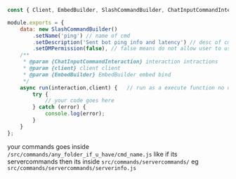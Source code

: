 ```js
const { Client, EmbedBuilder, SlashCommandBuilder, ChatInputCommandInteraction } = require('discord.js');

module.exports = {
    data: new SlashCommandBuilder()
        .setName('ping') // name of cmd
        .setDescription('Sent bot ping info and latency') // desc of cmd 
        .setDMPermission(false), // false means do not allow user to use cmd in dm 
    /**
     * @param {ChatInputCommandInteraction} interaction intractions
     * @param {client} client client
     * @param {EmbedBuilder} EmbedBuilder embed bind
     */
    async run(interaction,client) {   // run as a execute function no other names
        try {
            // your code goes here 
        } catch (error) {
            console.log(error);
        }
    }
};

```
your commands goes inside `/src/commands/any_folder_if_u_have/cmd_name.js` 
like if its servercommands then its inside `src/commands/servercommands/` eg `src/commands/servercommands/serverinfo.js`